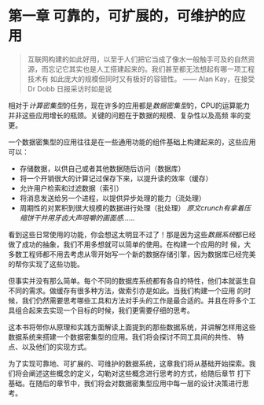 第一章 可靠的，可扩展的，可维护的应用
=================================

> 互联网构建的如此好用，以至于人们把它当成了像水一般触手可及的自然资源，而忘记它其实也是人工搭建起来的。我们甚至都无法想起有哪一项工程技术有
> 如此庞大的规模但同时又有极好的容错性。
>     —— Alan Kay，在接受 Dr Dobb 日报采访时如是说

相对于*计算密集型*的任务，现在许多的应用都是*数据密集型*的，CPU的运算能力并非这些应用增长的瓶颈。关键的问题在于数据的规模、复杂性以及高频
率的变更。

一个数据密集型的应用往往是在一些通用功能的组件基础上构建起来的，这些应用可以：

- 存储数据，以供自己或者其他数据随后访问（数据库）
- 将一个开销很大的计算记过保存下来，以提升读的效率（缓存）
- 允许用户检索和过滤数据（索引）
- 将消息发送给另一个进程，以提供异步处理的能力（流处理）
- 周期性的对累积到很大规模的数据进行处理（批处理）
*原文crunch有拿着压缩饼干并用牙齿大声咀嚼的画面感……*

看到这些日常使用的功能，你会想这太明显不过了！那是因为这些*数据系统*都已经做了成功的抽象，我们不用多想就可以简单的使用。在构建一个应用的时
候，大多数工程师都不用去考虑从零开始写一个新的数据存储引擎，因为数据库已经完美的帮你实现了这些功能。

但事实并没有那么简单。每个不同的数据库系统都有各自的特性，他们本就诞生自不同的需求。做缓存有很多种方法，做索引亦是如此。当我们构建一个应用
的时候，我们仍然需要思考哪些工具和方法对手头的工作是最合适的。并且在将多个工具组合起来去实现一个目标的时候，我们更需要仔细的思考。

这本书将带你从原理和实践方面解读上面提到的那些数据系统，并讲解怎样用这些数据系统来搭建一个数据密集型的应用。我们将会探讨不同工具间的共性、
特点、以及他们的实现方式。

为了实现可靠地、可扩展的、可维护的数据系统，这章我们将从基础开始探索。我们将会阐述这些概念的定义，勾勒对这些概念进行思考的方式，给随后章节
打下基础。在随后的章节中，我们将会对数据密集型应用中每一层的设计决策进行思考。